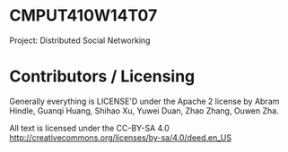 CMPUT410W14T07
==============
Project: Distributed Social Networking

Contributors / Licensing
==============
Generally everything is LICENSE'D under the Apache 2 license by Abram Hindle, Guanqi Huang, Shihao Xu, Yuwei Duan, Zhao Zhang, Ouwen Zha.

All text is licensed under the CC-BY-SA 4.0 http://creativecommons.org/licenses/by-sa/4.0/deed.en_US
